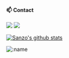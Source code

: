 #### 📫 Contact

[![](https://img.shields.io/badge/-t.me/Sanzo00-3db6f1?style=flat-square&logo=Telegram&logoColor=2ca5e0)](https://t.me/Sanzo00)
[![](https://img.shields.io/badge/-arrangeman@163.com-911318?style=flat-square&logo=Mail.RU&logoColor=white)](mailto:arrangeman@163.com)

[![Sanzo's github stats](https://github-readme-stats.vercel.app/api?username=Sanzo00&include_all_commits=true&show_icons=true&theme=vue)](https://github.com/Sanzo00)

![:name](https://count.getloli.com/get/@:Sanzo00)
